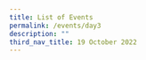 ```yaml
---
title: List of Events
permalink: /events/day3
description: ""
third_nav_title: 19 October 2022
---
```

